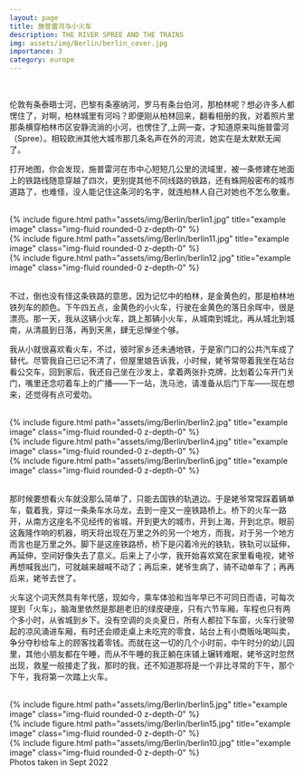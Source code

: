 ```yaml
---
layout: page
title: 施普雷河与小火车
description: THE RIVER SPREE AND THE TRAINS
img: assets/img/Berlin/berlin_cover.jpg
importance: 3
category: europe
---
```


<br/>

伦敦有条泰晤士河，巴黎有条塞纳河，罗马有条台伯河，那柏林呢？想必许多人都愣住了，对啊，柏林城里有河吗？即便刚从柏林回来，翻看相册的我，对着照片里那条横穿柏林市区安静流淌的小河，也愣住了,上网一查，才知道原来叫施普雷河（Spree）。相较欧洲其他大城市那几条名声在外的河流，她实在是太默默无闻了。

打开地图，你会发现，施普雷河在市中心短短几公里的流域里，被一条修建在地面上的铁路线随意穿越了四次，更别提其他不同线路的铁路，还有蛛网般密布的城市道路了，也难怪，没人能记住这条河的名字，就连柏林人自己对她也不怎么敬重。

<br/>

<div class="row">
    <div class="col-sm mt-3 mt-md-0">
        {% include figure.html path="assets/img/Berlin/berlin1.jpg" title="example image" class="img-fluid rounded-0 z-depth-0" %}
    </div>
    <div class="col-sm mt-3 mt-md-0">
        {% include figure.html path="assets/img/Berlin/berlin11.jpg" title="example image" class="img-fluid rounded-0 z-depth-0" %}
    </div>
    <div class="col-sm mt-3 mt-md-0">
        {% include figure.html path="assets/img/Berlin/berlin12.jpg" title="example image" class="img-fluid rounded-0 z-depth-0" %}
    </div>
</div>

<br/>

不过，倒也没有怪这条铁路的意思，因为记忆中的柏林，是金黄色的，那是柏林地铁列车的颜色。下午四五点，金黄色的小火车，行驶在金黄色的落日余晖中，很是漂亮。那一天，我从这辆小火车，跳上那辆小火车，从城南到城北，再从城北到城南，从清晨到日落，再到天黑，肆无忌惮坐个够。

我从小就很喜欢看火车，不过，彼时家乡还未通地铁，于是家门口的公共汽车成了替代。尽管我自己已记不清了，但屋里娘告诉我，小时候，姥爷常带着我坐在站台看公交车，回到家后，我还自己坐在沙发上，拿着两张扑克牌，比划着公车开门关门，嘴里还念叨着车上的广播——下一站，洗马池，请准备从后门下车——现在想来，还觉得有点可爱叻。

<br/>

<div class="row">
    <div class="col-sm mt-3 mt-md-0">
        {% include figure.html path="assets/img/Berlin/berlin2.jpg" title="example image" class="img-fluid rounded-0 z-depth-0" %}
    </div>
    <div class="col-sm mt-3 mt-md-0">
        {% include figure.html path="assets/img/Berlin/berlin4.jpg" title="example image" class="img-fluid rounded-0 z-depth-0" %}
    </div>
    <div class="col-sm mt-3 mt-md-0">
        {% include figure.html path="assets/img/Berlin/berlin6.jpg" title="example image" class="img-fluid rounded-0 z-depth-0" %}
    </div>
</div>

<br/>

那时候要想看火车就没那么简单了，只能去国铁的轨道边。于是姥爷常常踩着辆单车，载着我，穿过一条条车水马龙，去到一座又一座铁路桥上。桥下的火车一路开，从南方这座名不见经传的省城，开到更大的城市，开到上海，开到北京。眼前这轰隆作响的机器，明天将出现在万里之外的另一个地方，而我，对于另一个地方而言也是万里之外。脚下是这座铁路桥，桥下是闪着冷光的铁轨，铁轨可以延伸，再延伸，空间好像失去了意义。后来上了小学，我开始喜欢窝在家里看电视，姥爷再想喊我出门，可就越来越喊不动了；再后来，姥爷生病了，骑不动单车了；再再后来，姥爷去世了。

火车这个词天然具有年代感，现如今，乘车体验和当年早已不可同日而语，可每次提到「火车」，脑海里依然是那趟老旧的绿皮硬座，只有六节车厢，车程也只有两个多小时，从省城到乡下。没有空调的炎炎夏日，所有人都拉下车窗，火车行驶带起的凉风涌进车厢，有时还会顺走桌上未吃完的零食，站台上有小商贩吆喝叫卖，争分夺秒给车上的顾客找着零钱。而就在这一切的几个小时前，中午时分的幼儿园里，其他小朋友都在午睡，而从不午睡的我正躺在床铺上辗转难眠，姥爷这时忽然出现，救星一般接走了我，那时的我，还不知道那将是一个非比寻常的下午，那个下午，我将第一次踏上火车。

<br/>

<div class="row">
    <div class="col-sm mt-3 mt-md-0">
        {% include figure.html path="assets/img/Berlin/berlin5.jpg" title="example image" class="img-fluid rounded-0 z-depth-0" %}
    </div>
    <div class="col-sm mt-3 mt-md-0">
        {% include figure.html path="assets/img/Berlin/berlin15.jpg" title="example image" class="img-fluid rounded-0 z-depth-0" %}
    </div>
    <div class="col-sm mt-3 mt-md-0">
        {% include figure.html path="assets/img/Berlin/berlin10.jpg" title="example image" class="img-fluid rounded-0 z-depth-0" %}
    </div>
</div>

<div class="caption">
    Photos taken in Sept 2022
</div>

